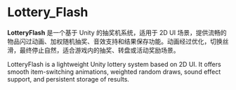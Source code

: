 # Lottery_Flash
**LotteryFlash** 是一个基于 Unity 的抽奖机系统，适用于 2D UI 场景，提供流畅的物品闪过动画、加权随机抽奖、音效支持和结果保存功能。动画经过优化，切换丝滑，最终停止自然，适合游戏内的抽奖、转盘或活动奖励场景。

LotteryFlash is a lightweight Unity lottery system based on 2D UI. It offers smooth item-switching animations, weighted random draws, sound effect support, and persistent storage of results.
